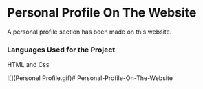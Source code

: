  <h1>Personal Profile On The Website</h1>

 A personal profile section has been made on this website.

 <h3>Languages Used for the Project</h3>

 HTML and Css <br>

![](Personel Profile.gif)# Personal-Profile-On-The-Website
